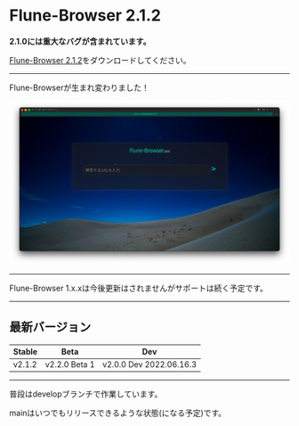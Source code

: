 # Flune-Browser 2.1.2
**2.1.0には重大なバグが含まれています。**

[Flune-Browser 2.1.2](https://github.com/mf-3d/flune-browser/releases/v2.1.1)をダウンロードしてください。

---

Flune-Browserが生まれ変わりました！

![](./other_data/screenshot-2.0.0.png)


---

Flune-Browser 1.x.xは今後更新はされませんがサポートは続く予定です。

---

## 最新バージョン
|Stable|     Beta    |          Dev          |
|------|-------------|-----------------------|
|v2.1.2|v2.2.0 Beta 1|v2.0.0 Dev 2022.06.16.3|

---

普段はdevelopブランチで作業しています。

mainはいつでもリリースできるような状態(になる予定)です。